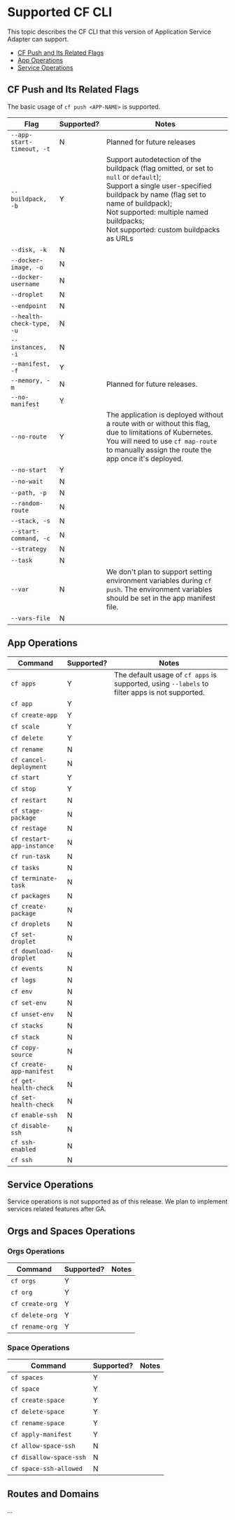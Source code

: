 # Supported CF CLI

This topic describes the CF CLI that this version of Application Service Adapter can support.

* [CF Push and Its Related Flags](#cf-push-flags)
* [App Operations](#app-operations)
* [Service Operations](#service-operations)

## <a id="cf-push-flags"></a> CF Push and Its Related Flags

The basic usage of `cf push <APP-NAME>` is supported.

| Flag | Supported? | Notes |
|------|------------|-------|
|`--app-start-timeout, -t`| N | Planned for future releases|
|`--buildpack, -b`| Y | Support autodetection of the buildpack (flag omitted, or set to `null` or `default`); <br> Support a single user-specified buildpack by name (flag set to name of buildpack);<br> Not supported: multiple named buildpacks; <br> Not supported: custom buildpacks as URLs |
|`--disk, -k`| N |  |
|`--docker-image, -o`| N |  |
|`--docker-username`| N |  |
|`--droplet`| N |  |
|`--endpoint`| N |  |
|`--health-check-type, -u`| N |  |
|`--instances, -i`| N |  |
|`--manifest, -f`| Y |  |
|`--memory, -m`| N | Planned for future releases. |
|`--no-manifest`| Y |  |
|`--no-route`| Y | The application is deployed without a route with or without this flag, due to limitations of Kubernetes. You will need to use `cf map-route` to manually assign the route the app once it's deployed.|
|`--no-start`| Y |  |
|`--no-wait`| N |  |
|`--path, -p`| N |  |
|`--random-route`| N |  |
|`--stack, -s`| N |  |
|`--start-command, -c`| N |  |
|`--strategy`| N |  |
|`--task`| N |  |
|`--var`| N | We don't plan to support setting environment variables during `cf push`. The environment variables should be set in the app manifest file.  |
|`--vars-file`| N |  |


## <a id="app-operations"></a> App Operations

| Command | Supported? | Notes |
|---------|------------|-------|
|`cf apps`| Y | The default usage of `cf apps` is supported, using `--labels` to filter apps is not supported. |
|`cf app` | Y |     |
|`cf create-app` | Y |     |
|`cf scale` | Y |     |
|`cf delete` | Y |     |
|`cf rename` | N |     |
|`cf cancel-deployment` | N |     |
|`cf start` | Y |     |
|`cf stop` | Y |     |
|`cf restart` | N |     |
|`cf stage-package` | N |     |
|`cf restage` | N |     |
|`cf restart-app-instance` | N |     |
|`cf run-task` | N |     |
|`cf tasks` | N |     |
|`cf terminate-task` | N |     |
|`cf packages` | N |     |
|`cf create-package` | N |     |
|`cf droplets` | N |     |
|`cf set-droplet` | N |     |
|`cf download-droplet` | N |     |
|`cf events` | N |     |
|`cf logs` | N |     |
|`cf env` | N |     |
|`cf set-env` | N |     |
|`cf unset-env` | N |     |
|`cf stacks` | N |     |
|`cf stack` | N |     |
|`cf copy-source` | N |     |
|`cf create-app-manifest` | N |     |
|`cf get-health-check` | N |     |
|`cf set-health-check` | N |     |
|`cf enable-ssh` | N |     |
|`cf disable-ssh` | N |     |
|`cf ssh-enabled` | N |     |
|`cf ssh` | N |     |

## <a id="service-operations"></a> Service Operations
Service operations is not supported as of this release. We plan to implement services related features after GA.

## <a id="org-space-operations"></a> Orgs and Spaces Operations

### Orgs Operations
| Command | Supported? | Notes |
|---------|------------|-------|
|`cf orgs`| Y |   | 
|`cf org`| Y |   | 
|`cf create-org`| Y |   | 
|`cf delete-org`| Y |   | 
|`cf rename-org`| Y |   | 

### Space Operations

| Command | Supported? | Notes |
|---------|------------|-------|
|`cf spaces`| Y |   | 
|`cf space`| Y |   | 
|`cf create-space`| Y |   | 
|`cf delete-space`| Y |   | 
|`cf rename-space`| Y |   | 
|`cf apply-manifest`| Y |   | 
|`cf allow-space-ssh`| N |   | 
|`cf disallow-space-ssh`| N |   | 
|`cf space-ssh-allowed`| N |   | 

## Routes and Domains

...